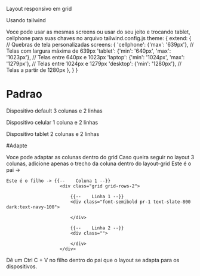 Layout responsivo em grid

Usando tailwind

Voce pode usar as mesmas screens ou usar do seu jeito e trocando tablet, cellphone para suas chaves no arquivo tailwind.config.js
theme: {
        extend: {
            // Quebras de tela personalizadas
            screens: {
                'cellphone': {'max': '639px'},  // Telas com largura máxima de 639px
                'tablet': {'min': '640px', 'max': '1023px'},  // Telas entre 640px e 1023px
                'laptop': {'min': '1024px', 'max': '1279px'},  // Telas entre 1024px e 1279px
                'desktop': {'min': '1280px'},  // Telas a partir de 1280px
            },
        }
}

# Padrao
Dispositivo default 3 colunas e 2 linhas

Dispositivo celular 1 coluna e 2 linhas

Dispositivo tablet 2 colunas e 2 linhas

#Adapte

Voce pode adaptar as colunas dentro do grid 
Caso queira seguir no layout 3 colunas, adicione apenas o trecho da coluna dentro do layout-grid
Este é o pai -> <div class="grid grid-cols-3 gap-4 tablet:grid-cols-2 cellphone:grid-cols-1">

    Este é o filho -> {{--    Coluna 1 --}}
                        <div class="grid grid-rows-2">

                            {{--    Linha 1 --}}
                            <div class="font-semibold pr-1 text-slate-800 dark:text-navy-100">

                            </div>

                            {{--    Linha 2 --}}
                            <div class="">

                            </div>
                        </div>

Dê um Ctrl C + V no filho dentro do pai que o layout se adapta para os dispositivos. 